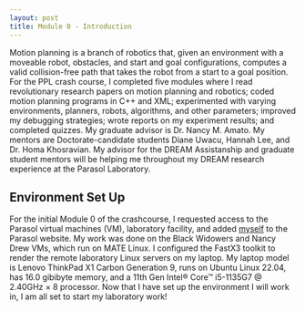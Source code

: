 ```yaml
---
layout: post
title: Module 0 - Introduction
---
```


Motion planning is a branch of robotics that, given an environment with a moveable robot, obstacles, and start and goal configurations, computes a valid collision-free path that takes the robot from a start to a goal position. For the PPL crash course, I completed five modules where I read revolutionary research papers on motion planning and robotics; coded motion planning programs in C++ and XML; experimented with varying environments, planners, robots, algorithms, and other parameters; improved my debugging strategies; wrote reports on my experiment results; and completed quizzes. My graduate advisor is Dr. Nancy M. Amato. My mentors are Doctorate-candidate students Diane Uwacu, Hannah Lee, and Dr. Homa Khosravian. My advisor for the DREAM Assistanship and graduate student mentors will be helping me throughout my DREAM research experience at the Parasol Laboratory.


## Environment Set Up
For the initial Module 0 of the crashcourse, I requested access to the Parasol virtual machines (VM), laboratory facility, and added [myself](https://parasollab.web.illinois.edu/people/aec4/) to the Parasol website. My work was done on the Black Widowers and Nancy Drew VMs, which run on MATE Linux. I configured the FastX3 toolkit to render the remote laboratory Linux servers on my laptop. My laptop model is Lenovo ThinkPad X1 Carbon Generation 9, runs on Ubuntu Linux 22.04, has 16.0 gibibyte memory, and a 11th Gen Intel® Core™ i5-1135G7 @ 2.40GHz × 8 processor. Now that I have set up the environment I will work in, I am all set to start my laboratory work!